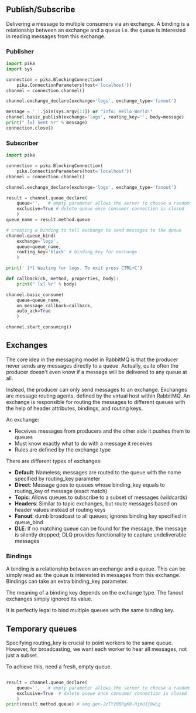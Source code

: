 ## Publish/Subscribe

Delivering a message to multiple consumers via an exchange. A binding is a relationship between an exchange and a queue i.e. the queue is interested in reading messages from this exchange.

### Publisher

```py
import pika
import sys

connection = pika.BlockingConnection(
    pika.ConnectionParameters(host='localhost'))
channel = connection.channel()

channel.exchange_declare(exchange='logs', exchange_type='fanout')

message = ' '.join(sys.argv[1:]) or "info: Hello World!"
channel.basic_publish(exchange='logs', routing_key='', body=message)
print(" [x] Sent %r" % message)
connection.close()
```

### Subscriber

```py
import pika

connection = pika.BlockingConnection(
    pika.ConnectionParameters(host='localhost'))
channel = connection.channel()

channel.exchange_declare(exchange='logs', exchange_type='fanout')

result = channel.queue_declare(
    queue='',   # empty parameter allows the server to choose a random queue name
    exclusive=True # delete queue once consumer connection is closed
    )
queue_name = result.method.queue

# creating a binding to tell exchange to send messages to the queue
channel.queue_bind(
    exchange='logs',
    queue=queue_name,
    routing_key='black' # binding_key for exchange
    )

print(' [*] Waiting for logs. To exit press CTRL+C')

def callback(ch, method, properties, body):
    print(" [x] %r" % body)

channel.basic_consume(
    queue=queue_name,
    on_message_callback=callback,
    auto_ack=True
    )

channel.start_consuming()
```

## Exchanges

The core idea in the messaging model in RabbitMQ is that the producer never sends any messages directly to a queue. Actually, quite often the producer doesn't even know if a message will be delivered to any queue at all.

Instead, the producer can only send messages to an exchange. Exchanges are message routing agents, defined by the virtual host within RabbitMQ. An exchange is responsible for routing the messages to different queues with the help of header attributes, bindings, and routing keys.

An exchange:

- Receives messages from producers and the other side it pushes them to queues
- Must know exactly what to do with a message it receives
- Rules are defined by the exchange type

There are different types of exchanges:

- **Default**: Nameless; messages are routed to the queue with the name specified by routing_key parameter
- **Direct**: Message goes to queues whose binding_key equals to routing_key of message (exact match)
- **Topic**: Allows queues to subscribe to a subset of messages (wildcards)
- **Headers**: Similar to topic exchanges, but route messages based on header values instead of routing keys
- **Fanout**: dumb broadcast to all queues; ignores binding key specified in queue_bind
- **DLE**: If no matching queue can be found for the message, the message is silently dropped; DLQ provides functionality to capture undeliverable messages

### Bindings

A binding is a relationship between an exchange and a queue. This can be simply read as: the queue is interested in messages from this exchange. Bindings can take an extra binding_key parameter.

The meaning of a binding key depends on the exchange type. The fanout exchanges simply ignored its value.

It is perfectly legal to bind multiple queues with the same binding key.

## Temporary queues

Specifying routing_key is crucial to point workers to the same queue. However, for broadcasting, we want each worker to hear all messages, not just a subset.

To achieve this, need a fresh, empty queue.

```py

result = channel.queue_declare(
    queue='',   # empty parameter allows the server to choose a random queue name
    exclusive=True  # delete queue once consumer connection is closed
    )
print(result.method.queue) # amq.gen-JzTY20BRgKO-HjmUJj0wLg
```
